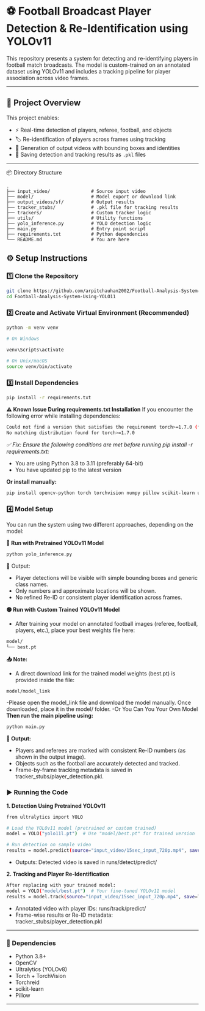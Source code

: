 # ⚽ Football Broadcast Player Detection & Re-Identification using YOLOv11

This repository presents a system for detecting and re-identifying players in football match broadcasts. The model is custom-trained on an annotated dataset using YOLOv11 and includes a tracking pipeline for player association across video frames.

---
## 📂 Project Overview

This project enables:
- ⚡ Real-time detection of players, referee, football, and objects
- 🏷️ Re-identification of players across frames using tracking
- 🎥 Generation of output videos with bounding boxes and identities
- 📁 Saving detection and tracking results as `.pkl` files

---

📦 Directory Structure
```
.
├── input_video/               # Source input video
├── model/                     # Model export or download link
├── output_videos/sf/          # Output results
├── tracker_stubs/             # .pkl file for tracking results
├── trackers/                  # Custom tracker logic
├── utils/                     # Utility functions
├── yolo_inference.py          # YOLO detection logic
├── main.py                    # Entry point script
├── requirements.txt           # Python dependencies
└── README.md                  # You are here
```
## ⚙️ Setup Instructions

### 1️⃣ Clone the Repository
```bash
git clone https://github.com/arpitchauhan2002/Football-Analysis-System-Using-YOLO11.git
cd Football-Analysis-System-Using-YOLO11
```
### 2️⃣ Create and Activate Virtual Environment (Recommended)

```bash
python -m venv venv

# On Windows

venv\Scripts\activate

# On Unix/macOS
source venv/bin/activate
```
### 3️⃣ Install Dependencies
```bash
pip install -r requirements.txt
```
**⚠️ Known Issue During requirements.txt Installation**
If you encounter the following error while installing dependencies:
```bash
Could not find a version that satisfies the requirement torch>=1.7.0 (from ultralytics->-r requirements.txt)
No matching distribution found for torch>=1.7.0
```
*✅ Fix: Ensure the following conditions are met before running pip install -r requirements.txt:*

- You are using Python 3.8 to 3.11 (preferably 64-bit)
- You have updated pip to the latest version

**Or install manually:**
```bash
pip install opencv-python torch torchvision numpy pillow scikit-learn ultralytics
```

### 4️⃣ Model Setup

You can run the system using two different approaches, depending on the model:

**🔹 Run with Pretrained YOLOv11 Model**

```bash
python yolo_inference.py
```
📌 Output:

- Player detections will be visible with simple bounding boxes and generic class names.
- Only numbers and approximate locations will be shown.
- No refined Re-ID or consistent player identification across frames.
  
**🟢 Run with Custom Trained YOLOv11 Model**
- After training your model on annotated football images (referee, football, players, etc.), place your best weights file here:
```bash
model/
└── best.pt
```
**📥 Note:**
- A direct download link for the trained model weights (best.pt) is provided inside the file:
```bash
model/model_link
```
-Please open the model_link file and download the model manually. Once downloaded, place it in the model/ folder.
-Or You Can You Your Own Model
**Then run the main pipeline using:**
```bash
python main.py
```
**📌 Output:**

- Players and referees are marked with consistent Re-ID numbers (as shown in the output image).
- Objects such as the football are accurately detected and tracked.
- Frame-by-frame tracking metadata is saved in tracker_stubs/player_detection.pkl.


### ▶️ Running the Code

**1. Detection Using Pretrained YOLOv11**

```bash
from ultralytics import YOLO

# Load the YOLOv11 model (pretrained or custom trained)
model = YOLO("yolo11l.pt")  # Use "model/best.pt" for trained version

# Run detection on sample video
results = model.predict(source="input_video/15sec_input_720p.mp4", save=True)

```
- Outputs: Detected video is saved in runs/detect/predict/

**2. Tracking and Player Re-Identification**

```bash
After replacing with your trained model:
model = YOLO("model/best.pt")  # Your fine-tuned YOLOv11 model
results = model.track(source="input_video/15sec_input_720p.mp4", save=True, persist=True)

```
- Annotated video with player IDs: runs/track/predict/
- Frame-wise results or Re-ID metadata: tracker_stubs/player_detection.pkl
---

### 🧾 Dependencies
- Python 3.8+
- OpenCV
- Ultralytics (YOLOv8)
- Torch + TorchVision
- Torchreid
- scikit-learn
- Pillow

---
